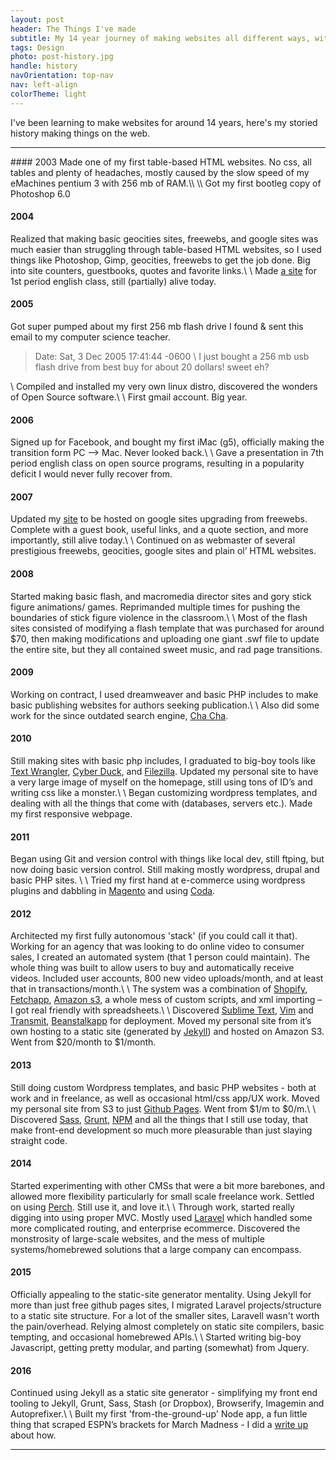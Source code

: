 ```yaml
---
layout: post
header: The Things I've made
subtitle: My 14 year journey of making websites all different ways, with all different tools, technologies, and experiences.
tags: Design
photo: post-history.jpg
handle: history
navOrientation: top-nav
nav: left-align
colorTheme: light
---
```


I've been learning to make websites for around 14 years, here's my storied history making things on the web.

---

<div class="history-content" markdown="1">
#### 2003
Made one of my first table-based HTML websites. No css, all tables and plenty of headaches, mostly caused by the slow speed of my eMachines pentium 3 with 256 mb of RAM.\\
\\
Got my first bootleg copy of Photoshop 6.0


#### 2004
Realized that making basic geocities sites, freewebs, and google sites was much easier than struggling through table-based HTML websites, so I used things like Photoshop, Gimp, geocities, freewebs to get the job done. Big into site counters, guestbooks, quotes and favorite links.\\
\\
Made [a site](https://sites.google.com/site/1stperiodenglish/home) for 1st period english class, still (partially) alive today.



#### 2005
Got super pumped about my first 256 mb flash drive I found & sent this email to my computer science teacher.

> Date: Sat, 3 Dec 2005 17:41:44 -0600 \\
>  I just bought a 256 mb usb flash drive from best buy for about 20 dollars! sweet eh?


\\
Compiled and installed my very own linux distro, discovered the wonders of Open Source software.\\
\\
First gmail account. Big year.


#### 2006
Signed up for Facebook, and bought my first iMac (g5), officially making the transition form PC —> Mac. Never looked back.\\
\\
Gave a presentation in 7th period english class on open source programs, resulting in a popularity deficit I would never fully recover from.


#### 2007
Updated my [site](https://sites.google.com/site/hanse00/home) to be hosted on google sites upgrading from freewebs.  Complete with a guest book, useful links, and a quote section, and more importantly, still alive today.\\
\\
Continued on as webmaster of several prestigious freewebs, geocities, google sites and plain ol’ HTML websites.

#### 2008
Started making basic flash, and macromedia director sites and gory stick figure animations/ games. Reprimanded multiple times for pushing the boundaries of stick figure violence in the classroom.\\
\\
Most of the flash sites consisted of modifying a flash template that was purchased for around $70, then making modifications and uploading one giant .swf file to update the entire site, but they all contained sweet music, and rad page transitions.


#### 2009
Working on contract, I used dreamweaver and basic PHP includes to make basic publishing websites for authors seeking publication.\\
\\
Also did some work for the since outdated search engine, [Cha Cha](https://en.wikipedia.org/wiki/ChaCha_(search_engine)).


#### 2010
Still making sites with basic php includes, I graduated to big-boy tools like [Text Wrangler](http://www.barebones.com/products/textwrangler/), [Cyber Duck](https://cyberduck.io/), and [Filezilla](https://filezilla-project.org/). Updated my personal site to have a very large image of myself on the homepage, still using tons of ID’s and writing css like a monster.\\
\\
Began customizing wordpress templates, and dealing with all the things that come with (databases, servers etc.). Made my first responsive webpage.


#### 2011
Began using Git and version control with things like local dev, still ftping, but now doing basic version control. Still making mostly wordpress, drupal and basic PHP sites. \\
\\
Tried my first hand at e-commerce using wordpress plugins and dabbling in [Magento](https://magento.com/) and using [Coda](https://panic.com/coda/).


#### 2012
Architected my first fully autonomous 'stack' (if you could call it that).  Working for an agency that was looking to do online video to consumer sales, I created an automated system (that 1 person could maintain). The whole thing was built to allow users to buy and automatically receive videos. Included user accounts, 800 new video uploads/month, and at least that in transactions/month.\\
\\
The system was a combination of [Shopify](https://www.shopify.com/), [Fetchapp](http://www.fetchapp.com/), [Amazon s3](https://aws.amazon.com/s3/), a whole mess of custom scripts, and xml importing – I got real friendly with spreadsheets.\\
\\
Discovered [Sublime Text](https://www.sublimetext.com/), [Vim](http://www.vim.org/) and [Transmit](https://panic.com/transmit/), [Beanstalkapp](http://beanstalkapp.com/) for deployment.  Moved my personal site from it’s own hosting to a static site (generated by [Jekyll](https://jekyllrb.com/)) and hosted on Amazon S3.  Went from $20/month to $1/month.


#### 2013
Still doing custom Wordpress templates, and basic PHP websites - both at work and in freelance, as well as occasional html/css app/UX work. Moved my personal site from S3 to just [Github Pages](https://pages.github.com/). Went from $1/m to $0/m.\\
\\
Discovered [Sass](http://sass-lang.com/), [Grunt](http://gruntjs.com/), [NPM](https://www.npmjs.com/) and all the things that I still use today, that make front-end development so much more pleasurable than just slaying straight code.


#### 2014
Started experimenting with other CMSs that were a bit more barebones, and allowed more flexibility particularly for small scale freelance work. Settled on using [Perch](https://grabaperch.com/). Still use it, and love it.\\
\\
Through work, started really digging into using proper MVC. Mostly used [Laravel](https://laravel.com/) which handled some more complicated routing, and enterprise ecommerce. Discovered the monstrosity of large-scale websites, and the mess of multiple systems/homebrewed solutions that a large company can encompass.


#### 2015
Officially appealing to the static-site generator mentality. Using Jekyll for more than just free github pages sites, I migrated Laravel projects/structure to a static site structure. For a lot of the smaller sites, Laravell wasn't worth the pain/overhead. Relying almost completely on static site compilers, basic tempting, and occasional homebrewed APIs.\\
\\
Started writing big-boy Javascript, getting pretty modular, and parting (somewhat) from Jquery.


#### 2016
Continued using Jekyll as a static site generator - simplifying my front end tooling to
Jekyll, Grunt, Sass, Stash (or Dropbox), Browserify, Imagemin and Autoprefixer.\\
\\
Built my first 'from-the-ground-up' Node app, a fun little thing that scraped ESPN’s brackets for March Madness - I did a [write up](https://haaans.com/node/) about how.

</div>



---

